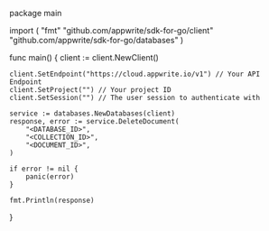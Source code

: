 package main

import (
    "fmt"
    "github.com/appwrite/sdk-for-go/client"
    "github.com/appwrite/sdk-for-go/databases"
)

func main() {
    client := client.NewClient()

    client.SetEndpoint("https://cloud.appwrite.io/v1") // Your API Endpoint
    client.SetProject("") // Your project ID
    client.SetSession("") // The user session to authenticate with

    service := databases.NewDatabases(client)
    response, error := service.DeleteDocument(
        "<DATABASE_ID>",
        "<COLLECTION_ID>",
        "<DOCUMENT_ID>",
    )

    if error != nil {
        panic(error)
    }

    fmt.Println(response)
}
